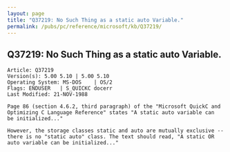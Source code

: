 ```yaml
---
layout: page
title: "Q37219: No Such Thing as a static auto Variable."
permalink: /pubs/pc/reference/microsoft/kb/Q37219/
---
```


## Q37219: No Such Thing as a static auto Variable.

	Article: Q37219
	Version(s): 5.00 5.10 | 5.00 5.10
	Operating System: MS-DOS    | OS/2
	Flags: ENDUSER   | S_QUICKC docerr
	Last Modified: 21-NOV-1988
	
	Page 86 (section 4.6.2, third paragraph) of the "Microsoft QuickC and
	Optimizing C Language Reference" states "A static auto variable can
	be initialized..."
	
	However, the storage classes static and auto are mutually exclusive --
	there is no "static auto" class. The text should read, "A static OR
	auto variable can be initialized..."
